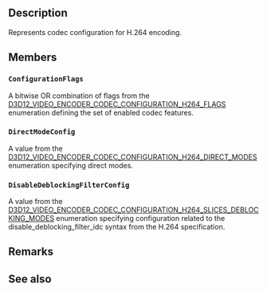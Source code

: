 ## Description

Represents codec configuration for H.264 encoding.

## Members

### `ConfigurationFlags`

A bitwise OR combination of flags from the [D3D12_VIDEO_ENCODER_CODEC_CONFIGURATION_H264_FLAGS](https://learn.microsoft.com/windows/win32/api/d3d12video/ne-d3d12video-d3d12_video_encoder_codec_configuration_h264_flags) enumeration defining the set of enabled codec features.

### `DirectModeConfig`

A value from the [D3D12_VIDEO_ENCODER_CODEC_CONFIGURATION_H264_DIRECT_MODES](https://learn.microsoft.com/windows/win32/api/d3d12video/ne-d3d12video-d3d12_video_encoder_codec_configuration_h264_direct_modes) enumeration specifying direct modes.

### `DisableDeblockingFilterConfig`

A value from the [D3D12_VIDEO_ENCODER_CODEC_CONFIGURATION_H264_SLICES_DEBLOCKING_MODES](https://learn.microsoft.com/windows/win32/api/d3d12video/ne-d3d12video-d3d12_video_encoder_codec_configuration_h264_slices_deblocking_modes) enumeration specifying configuration related to the disable_deblocking_filter_idc syntax from the H.264 specification.

## Remarks

## See also